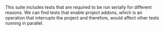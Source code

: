 This suite includes tests that are required to be run serially for different reasons. We can find tests that enable
project addons, which is an operation that interrupts the project and therefore, would affect other tests running in
parallel.
